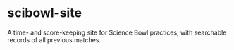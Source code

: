 # scibowl-site
A time- and score-keeping site for Science Bowl practices, with searchable records of all previous matches.
